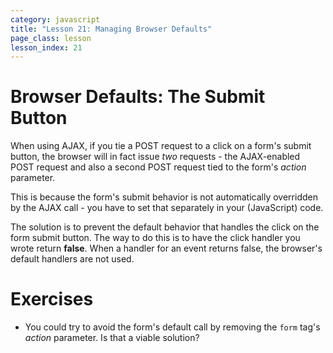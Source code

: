 ```yaml
---
category: javascript
title: "Lesson 21: Managing Browser Defaults"
page_class: lesson
lesson_index: 21
---
```


# Browser Defaults: The Submit Button

When using AJAX, if you tie a POST request to a click on a form's submit button, the browser will in fact issue _two_ requests - the AJAX-enabled POST request and also a second POST request tied to the form's _action_ parameter.

This is because the form's submit behavior is not automatically overridden by the AJAX call - you have to set that separately in your (JavaScript) code.

The solution is to prevent the default behavior that handles the click
on the form submit button. The way to do this is to have the click
handler you wrote return **false**. When a handler for an event returns false, the browser's default handlers are not used.

# Exercises

* You could try to avoid the form's default call by removing the `form` tag's _action_ parameter. Is that a viable solution?

